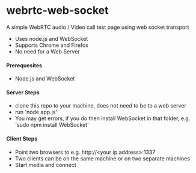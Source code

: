 webrtc-web-socket
=================                                                                                                                                                                                                                    

A simple WebRTC audio / Video call test page using web socket transport
- Uses node.js and WebSocket 
- Supports Chrome and Firefox
- No need for a Web Server


####  Prerequesites

-  Node.js and WebSocket 


####  Server Steps 

- clone this repo to your machine, does not need to be to a web server
- run   'node app.js'
- You may get errors, if you do then install WebSocket in that folder, e.g. 'sudo npm install WebSocket'


####  Client Steps

- Point two browsers to  e.g. http://\<your ip address\>:1337
- Two clients can be on the same machine or on two separate machines
- Start media and connect
